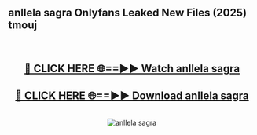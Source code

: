 <h2>anllela sagra Onlyfans Leaked New Files (2025) tmouj</h2>
<br>
<div align="center">
<h2><a href="https://mediafiles.top/anllela_sagra&ref=git" rel="nofollow">🔴 CLICK HERE 🌐==►► Watch anllela sagra</a></h2>
<h2><a href="https://mediafiles.top/anllela_sagra&ref=git" rel="nofollow">🔴 CLICK HERE 🌐==►► Download anllela sagra</a></h2>
<br>
<a href="https://mediafiles.top/anllela_sagra&ref=git" rel="nofollow" data-target="animated-image.originalLink"><img src="https://i.ibb.co.com/xMMVF88/686577567.gif" alt="anllela sagra" style="max-width: 100%; display: inline-block;" data-target="animated-image.originalImage"></a>
</div>
<br>
<br>